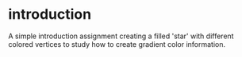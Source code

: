 introduction
============

A simple introduction assignment creating a filled 'star' with different colored vertices to study how to create gradient color information.
